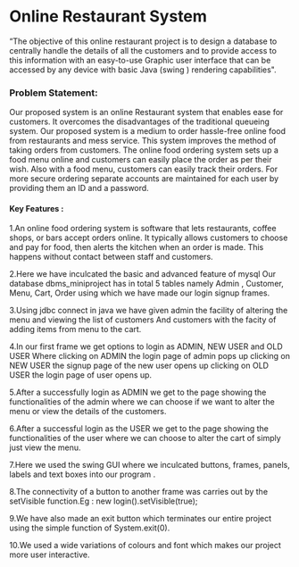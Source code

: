 #  Online Restaurant System


“The objective of this online restaurant project is to design a database to centrally  handle the details of all the customers and to provide access to this information  with an easy-to-use Graphic user interface that can be accessed by any device  with basic Java (swing ) rendering capabilities".

### Problem Statement:

Our proposed system is an online Restaurant system that enables ease for customers. It overcomes the disadvantages of the traditional queueing system. Our proposed system is 
a medium to order hassle-free online food from restaurants and mess service. This system improves the method of taking orders from customers. The online food ordering 
system sets up a food menu online and customers can easily place the order as per their wish. Also with a food menu, customers can easily track their orders. For more secure 
ordering separate accounts are maintained for each user by providing them an ID and a password. 

#### Key Features :


1.An online food ordering system is software that lets restaurants, coffee shops, or bars accept orders online. It typically allows customers to choose and pay for food, then alerts 
the kitchen when an order is made. This happens without contact between staff and customers.

2.Here we have inculcated the basic and advanced feature of mysql Our database dbms_miniproject has in total 5 tables namely Admin , Customer, Menu, Cart, Order using which we have made our login signup frames.

3.Using jdbc connect in java we have given admin the facility of altering the menu and viewing the list of customers And customers with the facity of adding items from menu to the cart.

4.In our first frame we get options to login as ADMIN, NEW USER and OLD USER Where clicking on ADMIN the login page of admin pops up clicking on NEW USER the signup page of the new user opens up
clicking on OLD USER the login page of user opens up.

5.After a successfully login as ADMIN we get to the page showing the functionalities of the admin where we can choose if we want to alter the menu or view the details of the customers.

6.After a successful login as the USER we get to the page showing the functionalities of the user where we can choose to alter the cart of simply just view the menu.

7.Here we used the swing GUI where we inculcated buttons, frames, panels, labels and text boxes into our program .

8.The connectivity of a button to another frame was carries out by the setVisible function.Eg : new login().setVisible(true);

9.We have also made an exit button which terminates our entire project using the simple function of System.exit(0).

10.We used a wide variations of colours and font which makes our project more user interactive.
